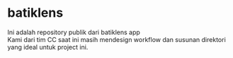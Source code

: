 
# batiklens

Ini adalah repository publik dari batiklens app <br>
Kami dari tim CC saat ini masih mendesign workflow dan susunan direktori yang ideal untuk project ini.
